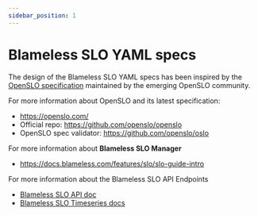 ```yaml
---
sidebar_position: 1
---
```


# Blameless SLO YAML specs

The design of the Blameless SLO YAML specs has been inspired by the [OpenSLO specification](https://github.com/openslo/openslo) maintained by the emerging OpenSLO community.

For more information about OpenSLO and its latest specification:

-   https://openslo.com/
-   Official repo: https://github.com/openslo/openslo
-   OpenSLO spec validator: https://github.com/openslo/oslo

For more information about **Blameless SLO Manager**

-   https://docs.blameless.com/features/slo/slo-guide-intro

For more information about the Blameless SLO API Endpoints

-   [Blameless SLO API doc](https://blameless.blameless.io/api/v1/services/SLOService/)
-   [Blameless SLO Timeseries docs](https://blameless.blameless.io/api/v1/services/SLOTimeSeriesService/doc)
